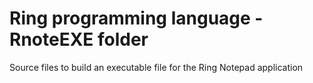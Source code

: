 Ring programming language - RnoteEXE folder
===========================================

Source files to build an executable file for the Ring Notepad application